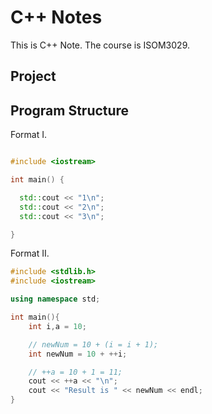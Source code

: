 # C++ Notes
This is C++ Note. The course is ISOM3029.

## Project

## Program Structure

Format I.
```cpp

#include <iostream>

int main() {

  std::cout << "1\n";
  std::cout << "2\n";
  std::cout << "3\n";

}

```

Format II.

``` cpp
#include <stdlib.h>
#include <iostream>

using namespace std;

int main(){
    int i,a = 10;

    // newNum = 10 + (i = i + 1);
    int newNum = 10 + ++i;

    // ++a = 10 + 1 = 11;
    cout << ++a << "\n";
    cout << "Result is " << newNum << endl;
}
```
